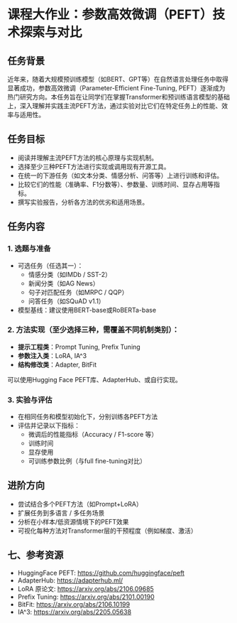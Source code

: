 # 课程大作业：参数高效微调（PEFT）技术探索与对比

## 任务背景

近年来，随着大规模预训练模型（如BERT、GPT等）在自然语言处理任务中取得显著成功，参数高效微调（Parameter-Efficient Fine-Tuning, PEFT）逐渐成为热门研究方向。本任务旨在让同学们在掌握Transformer和预训练语言模型的基础上，深入理解并实践主流PEFT方法，通过实验对比它们在特定任务上的性能、效率与适用性。

## 任务目标

- 阅读并理解主流PEFT方法的核心原理与实现机制。
- 选择至少三种PEFT方法进行实现或调用现有开源工具。
- 在统一的下游任务（如文本分类、情感分析、问答等）上进行训练和评估。
- 比较它们的性能（准确率、F1分数等）、参数量、训练时间、显存占用等指标。
- 撰写实验报告，分析各方法的优劣和适用场景。

## 任务内容

### 1. 选题与准备

- 可选任务（任选其一）：
  - 情感分类（如IMDb / SST-2）
  - 新闻分类（如AG News）
  - 句子对匹配任务（如MRPC / QQP）
  - 问答任务（如SQuAD v1.1）
- 模型基线：建议使用BERT-base或RoBERTa-base

### 2. 方法实现（至少选择三种，需覆盖不同机制类别）：

- **提示工程类**：Prompt Tuning, Prefix Tuning
- **参数注入类**：LoRA, IA^3
- **结构修改类**：Adapter, BitFit

可以使用Hugging Face PEFT库、AdapterHub、或自行实现。

### 3. 实验与评估

- 在相同任务和模型初始化下，分别训练各PEFT方法
- 评估并记录以下指标：
  - 微调后的性能指标（Accuracy / F1-score 等）
  - 训练时间
  - 显存使用
  - 可训练参数比例（与full fine-tuning对比）

## 进阶方向

- 尝试结合多个PEFT方法（如Prompt+LoRA）
- 扩展任务到多语言 / 多任务场景
- 分析在小样本/低资源情境下的PEFT效果
- 可视化每种方法对Transformer层的干预程度（例如梯度、激活）

## 七、参考资源

- HuggingFace PEFT: https://github.com/huggingface/peft
- AdapterHub: https://adapterhub.ml/
- LoRA 原论文: https://arxiv.org/abs/2106.09685
- Prefix Tuning: https://arxiv.org/abs/2101.00190
- BitFit: https://arxiv.org/abs/2106.10199
- IA^3: https://arxiv.org/abs/2205.05638
